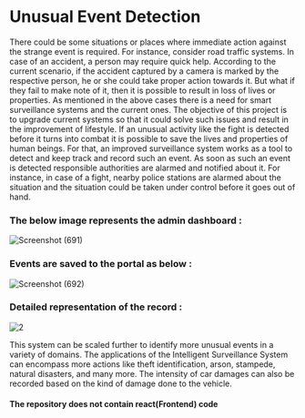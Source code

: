 # Unusual Event Detection

There could be some situations or places where immediate action against the strange event
is required. For instance, consider road traffic systems. In case of an accident, a person may
require quick help. According to the current scenario, if the accident captured by a camera
is marked by the respective person, he or she could take proper action towards it. But what
if they fail to make note of it, then it is possible to result in loss of lives or properties.
As mentioned in the above cases there is a need for smart surveillance systems and the current
ones. The objective of this project is to upgrade current systems so that it could solve
such issues and result in the improvement of lifestyle. If an unusual activity like the fight is
detected before it turns into combat it is possible to save the lives and properties of human
beings. For that, an improved surveillance system works as a tool to detect and keep track
and record such an event. As soon as such an event is detected responsible authorities
are alarmed and notified about it. For instance, in case of a fight, nearby police stations are
alarmed about the situation and the situation could be taken under control before it goes out
of hand.

### The below image represents the admin dashboard :



![Screenshot (691)](https://github.com/Dhavall07/Unusual_Event_Detection/assets/53564877/4ca109a5-825b-4463-8ecf-acbe107e1ee2)


### Events are saved to the portal as below :



![Screenshot (692)](https://github.com/Dhavall07/Unusual_Event_Detection/assets/53564877/70c0c1d9-bf7e-4f5c-ae32-973055c0184e)


### Detailed representation of the record :



![2](https://github.com/Dhavall07/Unusual_Event_Detection/assets/53564877/0dfd9940-626f-4ce1-80e0-29ae733e2a5e)




This system can be scaled further to identify more unusual events in a variety of domains.
The applications of the Intelligent Surveillance System can encompass more actions like
theft identification, arson, stampede, natural disasters, and many more. The intensity of car
damages can also be recorded based on the kind of damage done to the vehicle.

#### The repository does not contain react(Frontend) code




